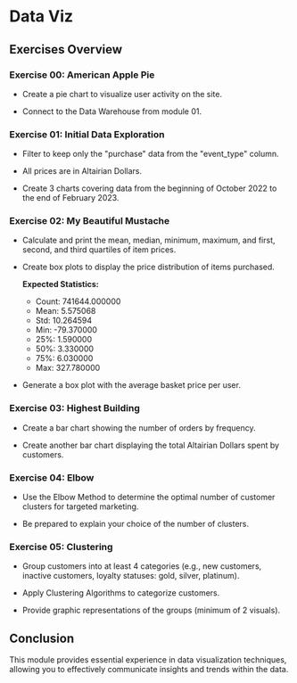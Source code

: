 
# Data Viz

## Exercises Overview

### Exercise 00: American Apple Pie

- Create a pie chart to visualize user activity on the site.

- Connect to the Data Warehouse from module 01.


### Exercise 01: Initial Data Exploration

- Filter to keep only the "purchase" data from the "event_type" column.

- All prices are in Altairian Dollars. 

- Create 3 charts covering data from the beginning of October 2022 to the end of February 2023.


### Exercise 02: My Beautiful Mustache

- Calculate and print the mean, median, minimum, maximum, and first, second, and third quartiles of item prices.

- Create box plots to display the price distribution of items purchased.

  **Expected Statistics:**
  - Count: 741644.000000
  - Mean: 5.575068
  - Std: 10.264594
  - Min: -79.370000
  - 25%: 1.590000
  - 50%: 3.330000
  - 75%: 6.030000
  - Max: 327.780000

- Generate a box plot with the average basket price per user.


### Exercise 03: Highest Building

- Create a bar chart showing the number of orders by frequency.

- Create another bar chart displaying the total Altairian Dollars spent by customers.


### Exercise 04: Elbow

- Use the Elbow Method to determine the optimal number of customer clusters for targeted marketing.

- Be prepared to explain your choice of the number of clusters.


### Exercise 05: Clustering

- Group customers into at least 4 categories (e.g., new customers, inactive customers, loyalty statuses: gold, silver, platinum).

- Apply Clustering Algorithms to categorize customers.

- Provide graphic representations of the groups (minimum of 2 visuals).

## Conclusion

This module provides essential experience in data visualization techniques, allowing you to effectively communicate insights and trends within the data.
